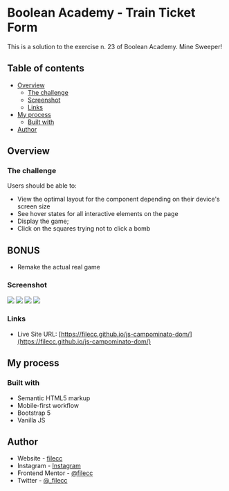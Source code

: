 # Boolean Academy - Train Ticket Form

This is a solution to the exercise n. 23 of Boolean Academy. Mine Sweeper!

## Table of contents

- [Overview](#overview)
  - [The challenge](#the-challenge)
  - [Screenshot](#screenshot)
  - [Links](#links)
- [My process](#my-process)
  - [Built with](#built-with)
- [Author](#author)


## Overview

### The challenge

Users should be able to:

- View the optimal layout for the component depending on their device's screen size
- See hover states for all interactive elements on the page
- Display the game;
- Click on the squares trying not to click a bomb

## BONUS
- Remake the actual real game


### Screenshot

![](./day-home.png)
![](./night-home.png)
![](./easy-game.png)
![](./boom.png)


### Links

- Live Site URL: [https://filecc.github.io/js-campominato-dom/](https://filecc.github.io/js-campominato-dom/)

## My process

### Built with

- Semantic HTML5 markup
- Mobile-first workflow
- Bootstrap 5
- Vanilla JS

## Author

- Website - [filecc](https://www.filecc.dev)
- Instagram - [Instagram](https://www.instagram.com/filecc)
- Frontend Mentor - [@filecc](https://www.frontendmentor.io/profile/filecc)
- Twitter - [@_filecc](https://www.twitter.com/_filecc)
